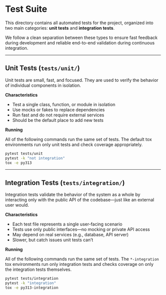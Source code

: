 # Test Suite

This directory contains all automated tests for the project, organized into two main categories: **unit tests** and **integration tests**.

We follow a clean separation between these types to ensure fast feedback during development and reliable end-to-end validation during continuous integration.

---

## Unit Tests (`tests/unit/`)

Unit tests are small, fast, and focused. They are used to verify the behavior of individual components in isolation.

**Characteristics**

* Test a single class, function, or module in isolation
* Use mocks or fakes to replace dependencies
* Run fast and do not require external services
* Should be the default place to add new tests

**Running**

All of the following commands run the same set of tests.
The default tox environments run only unit tests and check coverage appropriately.
```bash
pytest tests/unit
pytest -k "not integration"
tox -e py313
```

---

## Integration Tests (`tests/integration/`)

Integration tests validate the behavior of the system as a whole by interacting only with the public API of the codebase—just like an external user would.

**Characteristics**

* Each test file represents a single user-facing scenario
* Tests use only public interfaces—no mocking or private API access
* May depend on real services (e.g., database, API server)
* Slower, but catch issues unit tests can’t

**Running**

All of the following commands run the same set of tests.
The `*-integration` tox environments run only integration tests and checks coverage on only the integration tests themselves.
```bash
pytest tests/integration
pytest -k "integration"
tox -e py313-integration
```
